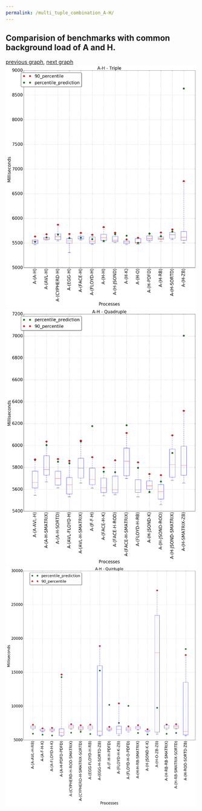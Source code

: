 ```yaml
---
permalink: /multi_tuple_combination_A-H/
---
```



## Comparision of benchmarks with common background load of A and H.

[previous graph](../multi_tuple_combination_A-F/), [next graph](../multi_tuple_combination_A-JSOND/)
![graph figure](./images/triple/A/A-H_box.png)![graph figure](./images/quadruple/A/A-H_box.png)![graph figure](./images/quintuple/A/A-H_box.png)